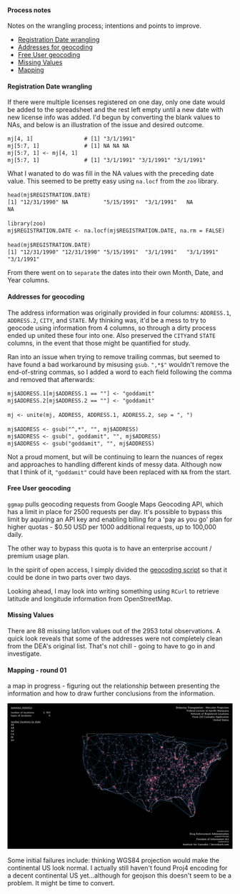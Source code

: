 #### Process notes

Notes on the wrangling process; intentions and points to improve.

- [Registration Date wrangling](process.md#registration-date-wrangling)
- [Addresses for geocoding](process.md#addresses-for-geocoding)
- [Free User geocoding](process.md#free-user-geocoding)
- [Missing Values](process.md#missing-values)
- [Mapping](process.md#mapping---round-01)

#### Registration Date wrangling

If there were multiple licenses registered on one day, only one date would be added to the spreadsheet and the rest left empty until a new date with new license info was added. I'd begun by converting the blank values to NAs, and below is an illustration of the issue and desired outcome. 

``` {r}
mj[4, 1]                # [1] "3/1/1991"
mj[5:7, 1]              # [1] NA NA NA
mj[5:7, 1] <- mj[4, 1]  
mj[5:7, 1]              # [1] "3/1/1991" "3/1/1991" "3/1/1991"
```

What I wanated to do was fill in the NA values with the preceding date value. This seemed to be pretty easy using `na.locf` from the `zoo` library.

``` {r}
head(mj$REGISTRATION.DATE)
[1] "12/31/1990" NA           "5/15/1991"  "3/1/1991"   NA           NA

library(zoo)
mj$REGISTRATION.DATE <- na.locf(mj$REGISTRATION.DATE, na.rm = FALSE)

head(mj$REGISTRATION.DATE)
[1] "12/31/1990" "12/31/1990" "5/15/1991"  "3/1/1991"   "3/1/1991"   "3/1/1991"  
```

From there went on to `separate` the dates into their own Month, Date, and Year columns. 

#### Addresses for geocoding

The address information was originally provided in four columns: `ADDRESS.1`, `ADDRESS.2`, `CITY`, and `STATE`. My thinking was, it'd be a mess to try to geocode using information from 4 columns, so through a dirty process ended up united these four into one. Also preserved the `CITY`and `STATE` columns, in the event that those might be quantified for study. 

Ran into an issue when trying to remove trailing commas, but seemed to have found a bad workaround by misusing `gsub`. `",*$"` wouldn't remove the end-of-string commas, so I added a word to each field following the comma and removed that afterwards:

``` {r}
mj$ADDRESS.1[mj$ADDRESS.1 == ""] <- "goddamit"
mj$ADDRESS.2[mj$ADDRESS.2 == ""] <- "goddamit"

mj <- unite(mj, ADDRESS, ADDRESS.1, ADDRESS.2, sep = ", ")

mj$ADDRESS <- gsub("^,*", "", mj$ADDRESS)
mj$ADDRESS <- gsub(", goddamit", "", mj$ADDRESS)
mj$ADDRESS <- gsub("goddamit", "", mj$ADDRESS)
```

Not a proud moment, but will be continuing to learn the nuances of regex and approaches to handling different kinds of messy data. Although now that I think of it, `"goddamit"` could have been replaced with `NA` from the start. 

#### Free User geocoding

`ggmap` pulls geocoding requests from Google Maps Geocoding API, which has a limit in place for 2500 requests per day. It's possible to bypass this limit by aquiring an API key and enabling billing for a 'pay as you go' plan for higher quotas - $0.50 USD per 1000 additional requests, up to 100,000 daily.

The other way to bypass this quota is to have an enterprise account / premium usage plan. 

In the spirit of open access, I simply divided the [geocoding script](geocode-free.R) so that it could be done in two parts over two days. 

Looking ahead, I may look into writing something using `RCurl` to retrieve latitude and longitude information from OpenStreetMap. 

#### Missing Values

There are 88 missing lat/lon values out of the 2953 total observations. A quick look reveals that some of the addresses were not completely clean from the DEA's original list. That's not chill - going to have to go in and investigate.

#### Mapping - round 01

a map in progress - figuring out the relationship between presenting the information and how to draw further conclusions from the information.

![Mercator projection](maps/deaMJ-Delaunay.jpg)

Some initial failures include: thinking WGS84 projection would make the continental US look normal. I actually still haven't found Proj4 encoding for a decent continental US yet...although for geojson this doesn't seem to be a problem. It might be time to convert. 

